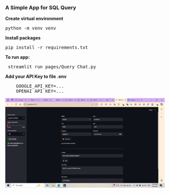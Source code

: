 ### A Simple App for SQL Query

<b>Create virtual environment</b>
<pre>python -m venv venv</pre>

<b>Install packages</b>
<pre>pip install -r requirements.txt</pre>

<b>To run app:</b>
<pre> streamlit run pages/Query_Chat.py </pre>

<b>Add your API Key to file .env</b>
<pre>
    GOOGLE_API_KEY=...
    OPENAI_API_KEY=...
</pre>

![Alt text](images/app.png)